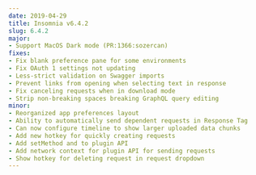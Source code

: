 ```yaml
---
date: 2019-04-29
title: Insomnia v6.4.2
slug: 6.4.2
major:
- Support MacOS Dark mode (PR:1366:sozercan)
fixes:
- Fix blank preference pane for some environments
- Fix OAuth 1 settings not updating
- Less-strict validation on Swagger imports
- Prevent links from opening when selecting text in response
- Fix canceling requests when in download mode
- Strip non-breaking spaces breaking GraphQL query editing
minor:
- Reorganized app preferences layout
- Ability to automatically send dependent requests in Response Tag
- Can now configure timeline to show larger uploaded data chunks
- Add new hotkey for quickly creating requests
- Add setMethod and to plugin API
- Add network context for plugin API for sending requests
- Show hotkey for deleting request in request dropdown
---
```

